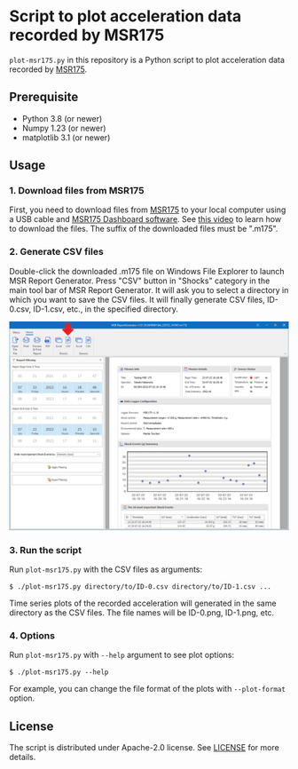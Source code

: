 # Script to plot acceleration data recorded by MSR175

`plot-msr175.py` in this repository is a Python script to plot acceleration data recorded by [MSR175](https://www.msr.ch/en/product/transportation-shock-data-logger-msr175/).

## Prerequisite

 * Python 3.8 (or newer)
 * Numpy 1.23 (or newer)
 * matplotlib 3.1 (or newer)

## Usage

### 1. Download files from MSR175

First, you need to download files from [MSR175](https://www.msr.ch/en/product/transportation-shock-data-logger-msr175/) to your local computer using a USB cable and [MSR175 Dashboard software](https://www.msr.ch/media/pdf/Datalogger-MSR175-from-v1.08-Brief-instructions-EN.pdf). See [this video](https://www.youtube.com/watch?v=plT-Q1fBXyU) to learn how to download the files. The suffix of the downloaded files must be ".m175".

### 2. Generate CSV files

Double-click the downloaded .m175 file on Windows File Explorer to launch MSR Report Generator. Press "CSV" button in "Shocks" category in the main tool bar of MSR Report Generator. It will ask you to select a directory in which you want to save the CSV files. It will finally generate CSV files, ID-0.csv, ID-1.csv, etc., in the specified directory.

![](images/msr_report_generator.png)

### 3. Run the script

Run `plot-msr175.py` with the CSV files as arguments:

    $ ./plot-msr175.py directory/to/ID-0.csv directory/to/ID-1.csv ...

Time series plots of the recorded acceleration will generated in the same directory as the CSV files. The file names will be ID-0.png, ID-1.png, etc.

### 4. Options

Run `plot-msr175.py` with `--help` argument to see plot options:

    $ ./plot-msr175.py --help

For example, you can change the file format of the plots with `--plot-format` option.

## License

The script is distributed under Apache-2.0 license. See [LICENSE](LICENSE) for more details.
